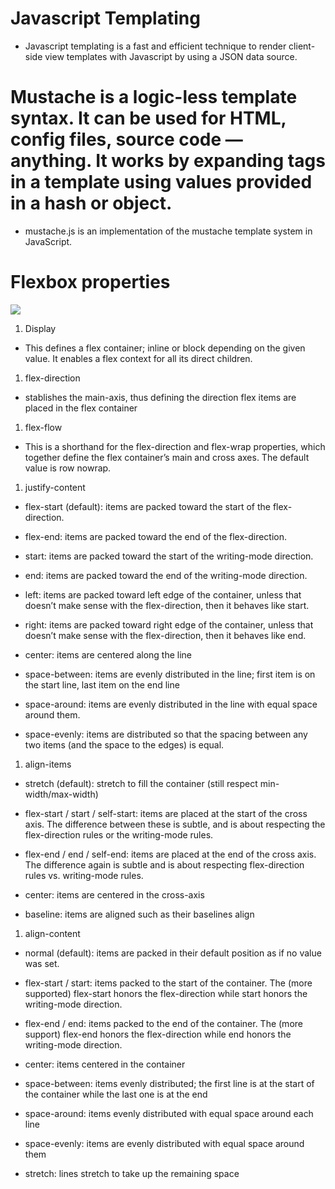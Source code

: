 # Javascript Templating

* Javascript templating is a fast and efficient technique to render client-side view templates with Javascript by using a JSON data source.

# Mustache is a logic-less template syntax. It can be used for HTML, config files, source code — anything. It works by expanding tags in a template using values provided in a hash or object.

* mustache.js is an implementation of the mustache template system in JavaScript.

# Flexbox properties

![](https://oracle-patches.com/images/2019/11/09/flexbox-css_large.jpg)

1. Display 

- This defines a flex container; inline or block depending on the given value. It enables a flex context for all its direct children.

1. flex-direction

- stablishes the main-axis, thus defining the direction flex items are placed in the flex container

1. flex-flow

- This is a shorthand for the flex-direction and flex-wrap properties, which together define the flex container’s main and cross axes. The default value is row nowrap.

1. justify-content

- flex-start (default): items are packed toward the start of the flex-direction.

 - flex-end: items are packed toward the end of the flex-direction.
 - start: items are packed toward the start of the writing-mode direction.
 - end: items are packed toward the end of the writing-mode direction.
 - left: items are packed toward left edge of the container, unless that doesn’t make sense with the flex-direction, then it behaves like start.

 - right: items are packed toward right edge of the container, unless that doesn’t make sense with the flex-direction, then it behaves like end.

 - center: items are centered along the line

- space-between: items are evenly distributed in the line; first item is on the start line, last item on the end line

- space-around: items are evenly distributed in the line with equal space around them. 

- space-evenly: items are distributed so that the spacing between any two items (and the space to the edges) is equal.

1. align-items

 - stretch (default): stretch to fill the container (still respect min-width/max-width)

 - flex-start / start / self-start: items are placed at the start of the cross axis. The difference between these is subtle, and is about respecting the flex-direction rules or the writing-mode rules.

 - flex-end / end / self-end: items are placed at the end of the cross axis. The difference again is subtle and is about respecting flex-direction rules vs. writing-mode rules.

 - center: items are centered in the cross-axis

 - baseline: items are aligned such as their baselines align

 1. align-content 

 - normal (default): items are packed in their default position as if no value was set.

- flex-start / start: items packed to the start of the container. The (more supported) flex-start honors the flex-direction while start honors the writing-mode direction.

- flex-end / end: items packed to the end of the container. The (more support) flex-end honors the flex-direction while end honors the writing-mode direction.

- center: items centered in the container

- space-between: items evenly distributed; the first line is at the start of the container while the last one is at the end

- space-around: items evenly distributed with equal space around each line

- space-evenly: items are evenly distributed with equal space around them

- stretch: lines stretch to take up the remaining space

